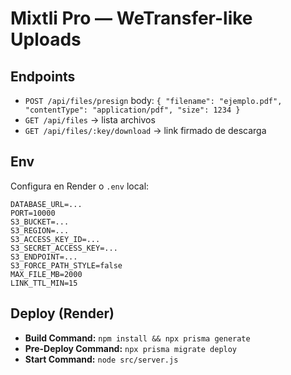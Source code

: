 # Mixtli Pro — WeTransfer-like Uploads

## Endpoints
- `POST /api/files/presign` body: `{ "filename": "ejemplo.pdf", "contentType": "application/pdf", "size": 1234 }`
- `GET /api/files` → lista archivos
- `GET /api/files/:key/download` → link firmado de descarga

## Env
Configura en Render o `.env` local:
```
DATABASE_URL=...
PORT=10000
S3_BUCKET=...
S3_REGION=...
S3_ACCESS_KEY_ID=...
S3_SECRET_ACCESS_KEY=...
S3_ENDPOINT=...
S3_FORCE_PATH_STYLE=false
MAX_FILE_MB=2000
LINK_TTL_MIN=15
```

## Deploy (Render)
- **Build Command:** `npm install && npx prisma generate`
- **Pre-Deploy Command:** `npx prisma migrate deploy`
- **Start Command:** `node src/server.js`
